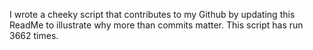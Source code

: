 I wrote a cheeky script that contributes to my Github by updating this ReadMe to illustrate why more than commits matter. This script has run 3662 times.